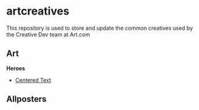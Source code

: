 # artcreatives

This repository is used to store and update the common creatives used by the Creative Dev team at Art.com

## Art

**Heroes**

  - [Centered Text](/Art/centeredText.html)



## Allposters
